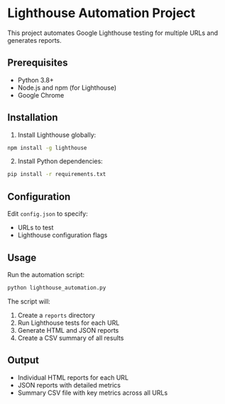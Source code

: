 # Lighthouse Automation Project

This project automates Google Lighthouse testing for multiple URLs and generates reports.

## Prerequisites

- Python 3.8+
- Node.js and npm (for Lighthouse)
- Google Chrome

## Installation

1. Install Lighthouse globally:
```bash
npm install -g lighthouse
```

2. Install Python dependencies:
```bash
pip install -r requirements.txt
```

## Configuration

Edit `config.json` to specify:
- URLs to test
- Lighthouse configuration flags

## Usage

Run the automation script:
```bash
python lighthouse_automation.py
```

The script will:
1. Create a `reports` directory
2. Run Lighthouse tests for each URL
3. Generate HTML and JSON reports
4. Create a CSV summary of all results

## Output

- Individual HTML reports for each URL
- JSON reports with detailed metrics
- Summary CSV file with key metrics across all URLs
